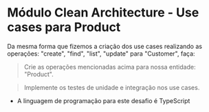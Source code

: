 # Módulo Clean Architecture - Use cases para Product

Da mesma forma que fizemos a criação dos use cases realizando as operações: "create", "find", "list", "update" para "Customer", faça:

> Crie as operações mencionadas acima para nossa entidade: "Product".

> Implemente os testes de unidade e integração nos use cases.

- A linguagem de programação para este desafio é TypeScript
